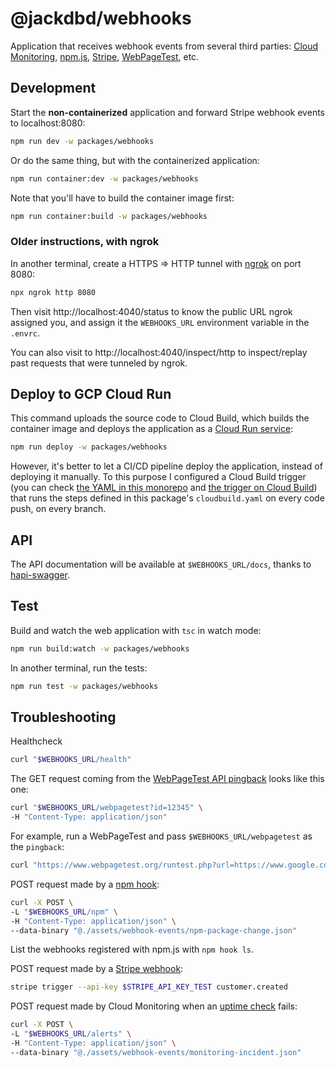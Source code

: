 # @jackdbd/webhooks

Application that receives webhook events from several third parties: [Cloud Monitoring](https://cloud.google.com/monitoring/support/notification-options#webhooks), [npm.js](https://docs.npmjs.com/cli/v7/commands/npm-hook), [Stripe](https://stripe.com/docs/webhooks), [WebPageTest](https://docs.webpagetest.org/api/reference), etc.

## Development

Start the **non-containerized** application and forward Stripe webhook events to localhost:8080:

```sh
npm run dev -w packages/webhooks
```

Or do the same thing, but with the containerized application:

```sh
npm run container:dev -w packages/webhooks
```

Note that you'll have to build the container image first:

```sh
npm run container:build -w packages/webhooks
```

### Older instructions, with ngrok

In another terminal, create a HTTPS => HTTP tunnel with [ngrok](https://ngrok.com/) on port 8080:

```sh
npx ngrok http 8080
```

Then visit http://localhost:4040/status to know the public URL ngrok assigned you, and assign it the `WEBHOOKS_URL` environment variable in the `.envrc`.

You can also visit to http://localhost:4040/inspect/http to inspect/replay past requests that were tunneled by ngrok.

## Deploy to GCP Cloud Run

This command uploads the source code to Cloud Build, which builds the container image and deploys the application as a [Cloud Run service](https://console.cloud.google.com/run?project=prj-kitchen-sin):

```sh
npm run deploy -w packages/webhooks
```

However, it's better to let a CI/CD pipeline deploy the application, instead of deploying it manually. To this purpose I configured a Cloud Build trigger (you can check [the YAML in this monorepo](../../cloud-build/triggers/git-push-github-repo-any-branch.yaml) and [the trigger on Cloud Build](https://console.cloud.google.com/cloud-build/triggers?project=prj-kitchen-sink)) that runs the steps defined in this package's `cloudbuild.yaml` on every code push, on every branch.

## API

The API documentation will be available at `$WEBHOOKS_URL/docs`, thanks to [hapi-swagger](https://github.com/hapi-swagger/hapi-swagger).

## Test

Build and watch the web application with `tsc` in watch mode:

```sh
npm run build:watch -w packages/webhooks
```

In another terminal, run the tests:

```sh
npm run test -w packages/webhooks
```

## Troubleshooting

Healthcheck

```sh
curl "$WEBHOOKS_URL/health"
```

The GET request coming from the [WebPageTest API pingback](https://docs.webpagetest.org/api/reference/#full-list-of-parameters) looks like this one:

```sh
curl "$WEBHOOKS_URL/webpagetest?id=12345" \
-H "Content-Type: application/json"
```

For example, run a WebPageTest and pass `$WEBHOOKS_URL/webpagetest` as the `pingback`:

```sh
curl "https://www.webpagetest.org/runtest.php?url=https://www.google.com/&k=${WEBPAGETEST_API_KEY}&pingback=${WEBHOOKS_URL}/webpagetest&f=json" | jq
```

POST request made by a [npm hook](https://docs.npmjs.com/cli/v8/commands/npm-hook):

```sh
curl -X POST \
-L "$WEBHOOKS_URL/npm" \
-H "Content-Type: application/json" \
--data-binary "@./assets/webhook-events/npm-package-change.json"
```

List the webhooks registered with npm.js with `npm hook ls`.

POST request made by a [Stripe webhook](https://stripe.com/docs/webhooks):

```sh
stripe trigger --api-key $STRIPE_API_KEY_TEST customer.created
```

POST request made by Cloud Monitoring when an [uptime check](https://cloud.google.com/monitoring/uptime-checks) fails:

```sh
curl -X POST \
-L "$WEBHOOKS_URL/alerts" \
-H "Content-Type: application/json" \
--data-binary "@./assets/webhook-events/monitoring-incident.json"
```
